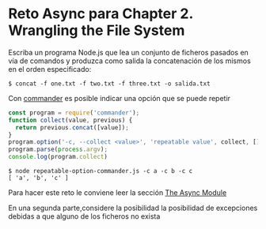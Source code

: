 # Reto Async para Chapter 2. Wrangling the File System

Escriba un programa Node.js que lea  un conjunto de ficheros pasados en vía de comandos y produzca como salida la concatenación de los mismos en el orden especificado:

```
$ concat -f one.txt -f two.txt -f three.txt -o salida.txt
```

Con [commander](https://www.npmjs.com/package/commander?activeTab=readme) es posible indicar una opción que se puede repetir

```js
const program = require('commander');
function collect(value, previous) {
  return previous.concat([value]);
}
program.option('-c, --collect <value>', 'repeatable value', collect, []);
program.parse(process.argv);
console.log(program.collect)
```

```
$ node repeatable-option-commander.js -c a -c b -c c
[ 'a', 'b', 'c' ]
```

Para hacer este reto le conviene leer la sección [The Async Module]({{site.baseurl}}/tema2-async/async-js)

En una segunda parte,considere la posibilidad la posibilidad de excepciones debidas a que alguno de los ficheros no exista